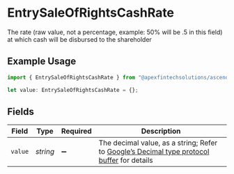 # EntrySaleOfRightsCashRate

The rate (raw value, not a percentage, example: 50% will be .5 in this field) at which cash will be disbursed to the shareholder

## Example Usage

```typescript
import { EntrySaleOfRightsCashRate } from "@apexfintechsolutions/ascend-sdk/models/components";

let value: EntrySaleOfRightsCashRate = {};
```

## Fields

| Field                                                                                                                                                                                                              | Type                                                                                                                                                                                                               | Required                                                                                                                                                                                                           | Description                                                                                                                                                                                                        |
| ------------------------------------------------------------------------------------------------------------------------------------------------------------------------------------------------------------------ | ------------------------------------------------------------------------------------------------------------------------------------------------------------------------------------------------------------------ | ------------------------------------------------------------------------------------------------------------------------------------------------------------------------------------------------------------------ | ------------------------------------------------------------------------------------------------------------------------------------------------------------------------------------------------------------------ |
| `value`                                                                                                                                                                                                            | *string*                                                                                                                                                                                                           | :heavy_minus_sign:                                                                                                                                                                                                 | The decimal value, as a string; Refer to [Google’s Decimal type protocol buffer](https://github.com/googleapis/googleapis/blob/40203ca1880849480bbff7b8715491060bbccdf1/google/type/decimal.proto#L33) for details |